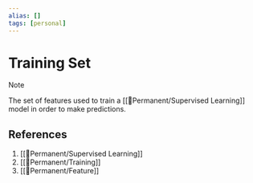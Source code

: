 ```yaml
---
alias: []
tags: [personal]
---
```

# Training Set

> [!note]
> The set of features used to train a [[🗻Permanent/Supervised Learning]] model in order to make predictions.

## References
1. [[🗻Permanent/Supervised Learning]]
2. [[🗻Permanent/Training]]
3. [[🗻Permanent/Feature]]